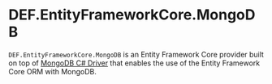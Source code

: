 # DEF.EntityFrameworkCore.MongoDB


`DEF.EntityFrameworkCore.MongoDB` is an Entity Framework Core provider built on top of [MongoDB C# Driver](https://github.com/mongodb/mongo-csharp-driver) that enables the use of the Entity Framework Core ORM with MongoDB.

